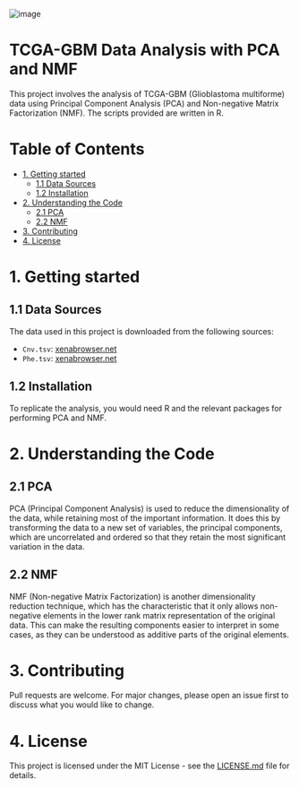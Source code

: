 ![image](https://github.com/ybryan95/UCSC_Xena_Dimensionality_Reduction_Demo/assets/123009743/a5a09993-63e0-4331-845e-35ab276cb7bb)

# TCGA-GBM Data Analysis with PCA and NMF
This project involves the analysis of TCGA-GBM (Glioblastoma multiforme) data using Principal Component Analysis (PCA) and Non-negative Matrix Factorization (NMF). The scripts provided are written in R.

# Table of Contents
- [1. Getting started](#1-getting-started)
    - [1.1 Data Sources](#11-data-sources)
    - [1.2 Installation](#12-installation)
- [2. Understanding the Code](#2-understanding-the-code)
    - [2.1 PCA](#21-pca)
    - [2.2 NMF](#22-nmf)
- [3. Contributing](#3-contributing)
- [4. License](#4-license)

# 1. Getting started
## 1.1 Data Sources
The data used in this project is downloaded from the following sources:
- `Cnv.tsv`: [xenabrowser.net](https://xenabrowser.net/datapages/?dataset=TCGA-GBM.htseq_counts.tsv&host=https%3A%2F%2Fgdc.xenahubs.net&removeHub=https%3A%2F%2Fxena.treehouse.gi.ucsc.edu%3A443)
- `Phe.tsv`: [xenabrowser.net](https://xenabrowser.net/datapages/?dataset=TCGA-GBM.GDC_phenotype.tsv&host=https%3A%2F%2Fgdc.xenahubs.net&removeHub=https%3A%2F%2Fxena.treehouse.gi.ucsc.edu%3A443)

## 1.2 Installation
To replicate the analysis, you would need R and the relevant packages for performing PCA and NMF. 

# 2. Understanding the Code
## 2.1 PCA
PCA (Principal Component Analysis) is used to reduce the dimensionality of the data, while retaining most of the important information. It does this by transforming the data to a new set of variables, the principal components, which are uncorrelated and ordered so that they retain the most significant variation in the data.

## 2.2 NMF
NMF (Non-negative Matrix Factorization) is another dimensionality reduction technique, which has the characteristic that it only allows non-negative elements in the lower rank matrix representation of the original data. This can make the resulting components easier to interpret in some cases, as they can be understood as additive parts of the original elements.

# 3. Contributing
Pull requests are welcome. For major changes, please open an issue first to discuss what you would like to change.

# 4. License
This project is licensed under the MIT License - see the [LICENSE.md](LICENSE.md) file for details.
